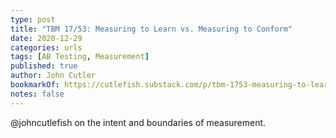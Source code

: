 ```yaml
---
type: post
title: "TBM 17/53: Measuring to Learn vs. Measuring to Conform"
date: 2020-12-29
categories: urls
tags: [AB Testing, Measurement]
published: true
author: John Cutler
bookmarkOf: https://cutlefish.substack.com/p/tbm-1753-measuring-to-learn-vs-measuring
notes: false
---
```


@johncutlefish on the intent and boundaries of measurement.